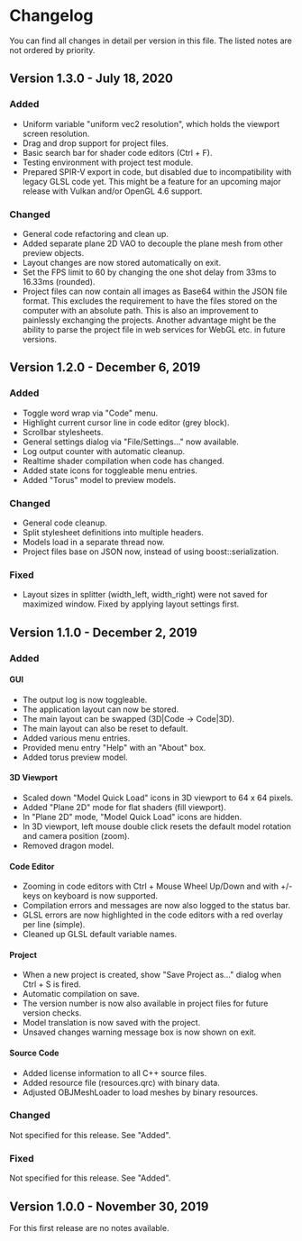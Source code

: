 # Changelog

You can find all changes in detail per version in this file.
The listed notes are not ordered by priority.

## Version 1.3.0 - July 18, 2020
### Added
- Uniform variable "uniform vec2 resolution", which holds the viewport screen resolution.
- Drag and drop support for project files.
- Basic search bar for shader code editors (Ctrl + F).
- Testing environment with project test module.
- Prepared SPIR-V export in code, but disabled due to incompatibility with legacy GLSL code
  yet. This might be a feature for an upcoming major release with Vulkan and/or OpenGL 4.6 support.

### Changed
- General code refactoring and clean up.
- Added separate plane 2D VAO to decouple the plane mesh from other preview objects.
- Layout changes are now stored automatically on exit.
- Set the FPS limit to 60 by changing the one shot delay from 33ms to 16.33ms (rounded).
- Project files can now contain all images as Base64 within the JSON file format. This excludes the
  requirement to have the files stored on the computer with an absolute path. This is also an improvement
  to painlessly exchanging the projects. Another advantage might be the ability to parse the project
  file in web services for WebGL etc. in future versions.

## Version 1.2.0 - December 6, 2019
### Added
- Toggle word wrap via "Code" menu.
- Highlight current cursor line in code editor (grey block).
- Scrollbar stylesheets.
- General settings dialog via "File/Settings..." now available.
- Log output counter with automatic cleanup.
- Realtime shader compilation when code has changed.
- Added state icons for toggleable menu entries.
- Added "Torus" model to preview models.

### Changed
- General code cleanup.
- Split stylesheet definitions into multiple headers.
- Models load in a separate thread now.
- Project files base on JSON now, instead of using boost::serialization.

### Fixed
- Layout sizes in splitter (width_left, width_right) were not saved for maximized window.
  Fixed by applying layout settings first.

## Version 1.1.0 - December 2, 2019
### Added
#### GUI
- The output log is now toggleable.
- The application layout can now be stored.
- The main layout can be swapped (3D|Code -> Code|3D).
- The main layout can also be reset to default.
- Added various menu entries.
- Provided menu entry "Help" with an "About" box.
- Added torus preview model.

#### 3D Viewport
- Scaled down "Model Quick Load" icons in 3D viewport to 64 x 64 pixels.
- Added "Plane 2D" mode for flat shaders (fill viewport).
- In "Plane 2D" mode, "Model Quick Load" icons are hidden.
- In 3D viewport, left mouse double click resets the default model rotation and camera position (zoom).
- Removed dragon model.

#### Code Editor
- Zooming in code editors with Ctrl + Mouse Wheel Up/Down and with +/- keys on keyboard is now supported.
- Compilation errors and messages are now also logged to the status bar.
- GLSL errors are now highlighted in the code editors with a red overlay per line (simple).
- Cleaned up GLSL default variable names.

#### Project
- When a new project is created, show "Save Project as..." dialog when Ctrl + S is fired.
- Automatic compilation on save.
- The version number is now also available in project files for future version checks.
- Model translation is now saved with the project.
- Unsaved changes warning message box is now shown on exit.

#### Source Code
- Added license information to all C++ source files.
- Added resource file (resources.qrc) with binary data.
- Adjusted OBJMeshLoader to load meshes by binary resources.

### Changed
Not specified for this release. See "Added".

### Fixed
Not specified for this release. See "Added".

## Version 1.0.0 - November 30, 2019
For this first release are no notes available.
